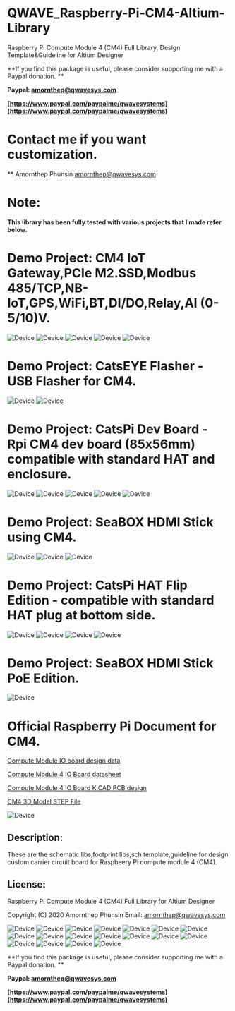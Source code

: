 # QWAVE_Raspberry-Pi-CM4-Altium-Library
Raspberry Pi Compute Module 4 (CM4) Full Library, Design Template&amp;Guideline for Altium Designer

**If you find this package is useful, please consider supporting me with a Paypal donation. **

**Paypal: amornthep@qwavesys.com**

**[https://www.paypal.com/paypalme/qwavesystems](https://www.paypal.com/paypalme/qwavesystems)**

# Contact me if you want customization. 
** Amornthep Phunsin amornthep@qwavesys.com

# Note:
**This library has been fully tested with various projects that I made refer below.**

# Demo Project: CM4 IoT Gateway,PCIe M2.SSD,Modbus 485/TCP,NB-IoT,GPS,WiFi,BT,DI/DO,Relay,AI (0-5/10)V.
![Device](/SCH_Snapshot-Picture/Gateway_05.jpg?raw=true)
![Device](/SCH_Snapshot-Picture/Gateway_04.jpg?raw=true)
![Device](/SCH_Snapshot-Picture/Gateway_02.png?raw=true)
![Device](/SCH_Snapshot-Picture/Gateway_01.png?raw=true)
![Device](/SCH_Snapshot-Picture/Gateway_06.png?raw=true)

# Demo Project: CatsEYE Flasher - USB Flasher for CM4.
![Device](/SCH_Snapshot-Picture/CatsEYE-Flasher_02.png?raw=true)
![Device](/SCH_Snapshot-Picture/CatsEYE-Flasher_01.png?raw=true)

# Demo Project: CatsPi Dev Board - Rpi CM4 dev board (85x56mm) compatible with standard HAT and enclosure.
![Device](/SCH_Snapshot-Picture/CatPi-Dev-Board.png?raw=true)
![Device](/SCH_Snapshot-Picture/CatPi-Dev-Board_08.png?raw=true)
![Device](/SCH_Snapshot-Picture/CatPi-Dev-Board_02.jpg?raw=true)
![Device](/SCH_Snapshot-Picture/CatPi-Dev-Board_04.jpg?raw=true)
![Device](/SCH_Snapshot-Picture/CatPi-Dev-Board_07.jpg?raw=true)

# Demo Project: SeaBOX HDMI Stick using CM4.
![Device](/SCH_Snapshot-Picture/SeaBOX_HDMI_Stick.png?raw=true)
![Device](/SCH_Snapshot-Picture/SeaBOX_HDMI_Stick_02.jpg?raw=true)
![Device](/SCH_Snapshot-Picture/SeaBOX_HDMI_Stick_04.jpg?raw=true)

# Demo Project: CatsPi HAT Flip Edition - compatible with standard HAT plug at bottom side.
![Device](/SCH_Snapshot-Picture/CatPi_HAT_Flip_version.png?raw=true)
![Device](/SCH_Snapshot-Picture/CatPi-Dev-Board_03.jpg?raw=true)
![Device](/SCH_Snapshot-Picture/CatPi-Dev-Board_05.jpg?raw=true)
![Device](/SCH_Snapshot-Picture/CatPi-Dev-Board_06.jpg?raw=true)

# Demo Project: SeaBOX HDMI Stick PoE Edition.
![Device](/SCH_Snapshot-Picture/SeaBOX_PoE_Board.png?raw=true)

# Official Raspberry Pi Document for CM4.

[Compute Module IO board design data](https://github.com/raspberrypi/documentation/blob/master/hardware/computemodule/designfiles.md)

[Compute Module 4 IO Board datasheet](http://datasheets.raspberrypi.org/cm4io/cm4io-datasheet.pdf)

[Compute Module 4 IO Board KiCAD PCB design](http://datasheets.raspberrypi.org/cm4io/CM4IO-KiCAD.zip)

[CM4 3D Model STEP File](https://datasheets.raspberrypi.org/cm4/CM4-step.zip)

![Device](/SCH_Snapshot-Picture/CM4_Page_01.jpg?raw=true)

## Description:
These are the schematic libs,footprint libs,sch template,guideline for design custom carrier circuit board for Raspbeery Pi compute module 4 (CM4).

## License:
Raspberry Pi Compute Module 4 (CM4) Full Library for Altium Designer

Copyright (C) 2020 Amornthep Phunsin
Email: amornthep@qwavesys.com

![Device](/SCH_Snapshot-Picture/CM4_Page_02.jpg?raw=true)
![Device](/SCH_Snapshot-Picture/CM4_Page_03.jpg?raw=true)
![Device](/SCH_Snapshot-Picture/CM4_Page_19.jpg?raw=true)
![Device](/SCH_Snapshot-Picture/CM4_Page_17.jpg?raw=true)
![Device](/SCH_Snapshot-Picture/CM4_Page_14.jpg?raw=true)
![Device](/SCH_Snapshot-Picture/CM4_Page_06.jpg?raw=true)
![Device](/SCH_Snapshot-Picture/CM4_Page_05.jpg?raw=true)
![Device](/SCH_Snapshot-Picture/CM4_Page_07.jpg?raw=true)
![Device](/SCH_Snapshot-Picture/CM4_Page_08.jpg?raw=true)
![Device](/SCH_Snapshot-Picture/CM4_Page_10.jpg?raw=true)
![Device](/SCH_Snapshot-Picture/CM4_Page_11.jpg?raw=true)
![Device](/SCH_Snapshot-Picture/CM4_Page_12.jpg?raw=true)
![Device](/SCH_Snapshot-Picture/CM4_Page_13.jpg?raw=true)
![Device](/SCH_Snapshot-Picture/CM4_Page_15.jpg?raw=true)
![Device](/SCH_Snapshot-Picture/CM4_Page_16.jpg?raw=true)
![Device](/SCH_Snapshot-Picture/CM4_Page_18.jpg?raw=true)
![Device](/SCH_Snapshot-Picture/CM4_Page_20.jpg?raw=true)
![Device](/SCH_Snapshot-Picture/CM4_Page_21.jpg?raw=true)


**If you find this package is useful, please consider supporting me with a Paypal donation. **

**Paypal: amornthep@qwavesys.com**

**[https://www.paypal.com/paypalme/qwavesystems](https://www.paypal.com/paypalme/qwavesystems)**
